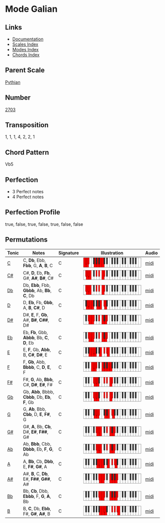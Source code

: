 # Mode Galian

## Links

- [Documentation](README.md)
- [Scales Index](Scales.md)
- [Modes Index](Modes.md)
- [Chords Index](Chords.md)

## Parent Scale

[Pythian](ScalePythian.md)

## Number

[2703](https://ianring.com/musictheory/scales/2703)

## Transposition

1, 1, 1, 4, 2, 2, 1

## Chord Pattern

Vb5

## Perfection

- 3 Perfect notes
- 4 Perfect notes

## Perfection Profile

true, false, true, false, true, false, false

## Permutations

| Tonic | Notes | Signature | Illustration | Audio |
|-------|-------|-----------|--------------|-------|
| [C](ModeCNaturalGalian.md) | C, **Db**, Ebb, **Fbb**, G, **A**, **B**, C | C | ![CNaturalGalian](ModeCNaturalGalian.png) | [midi](https://github.com/edipermadi/music/blob/main/docs/ModeCNaturalGalian.mid?raw=true) |
| [C#](ModeCSharpGalian.md) | C#, **D**, Eb, **Fb**, G#, **A#**, **B#**, C# | C | ![CSharpGalian](ModeCSharpGalian.png) | [midi](https://github.com/edipermadi/music/blob/main/docs/ModeCSharpGalian.mid?raw=true) |
| [Db](ModeDFlatGalian.md) | Db, **Ebb**, Fbb, **Gbbb**, Ab, **Bb**, **C**, Db | C | ![DFlatGalian](ModeDFlatGalian.png) | [midi](https://github.com/edipermadi/music/blob/main/docs/ModeDFlatGalian.mid?raw=true) |
| [D](ModeDNaturalGalian.md) | D, **Eb**, Fb, **Gbb**, A, **B**, **C#**, D | C | ![DNaturalGalian](ModeDNaturalGalian.png) | [midi](https://github.com/edipermadi/music/blob/main/docs/ModeDNaturalGalian.mid?raw=true) |
| [D#](ModeDSharpGalian.md) | D#, **E**, F, **Gb**, A#, **B#**, **C##**, D# | C | ![DSharpGalian](ModeDSharpGalian.png) | [midi](https://github.com/edipermadi/music/blob/main/docs/ModeDSharpGalian.mid?raw=true) |
| [Eb](ModeEFlatGalian.md) | Eb, **Fb**, Gbb, **Abbb**, Bb, **C**, **D**, Eb | C | ![EFlatGalian](ModeEFlatGalian.png) | [midi](https://github.com/edipermadi/music/blob/main/docs/ModeEFlatGalian.mid?raw=true) |
| [E](ModeENaturalGalian.md) | E, **F**, Gb, **Abb**, B, **C#**, **D#**, E | C | ![ENaturalGalian](ModeENaturalGalian.png) | [midi](https://github.com/edipermadi/music/blob/main/docs/ModeENaturalGalian.mid?raw=true) |
| [F](ModeFNaturalGalian.md) | F, **Gb**, Abb, **Bbbb**, C, **D**, **E**, F | C | ![FNaturalGalian](ModeFNaturalGalian.png) | [midi](https://github.com/edipermadi/music/blob/main/docs/ModeFNaturalGalian.mid?raw=true) |
| [F#](ModeFSharpGalian.md) | F#, **G**, Ab, **Bbb**, C#, **D#**, **E#**, F# | C | ![FSharpGalian](ModeFSharpGalian.png) | [midi](https://github.com/edipermadi/music/blob/main/docs/ModeFSharpGalian.mid?raw=true) |
| [Gb](ModeGFlatGalian.md) | Gb, **Abb**, Bbbb, **Cbbb**, Db, **Eb**, **F**, Gb | C | ![GFlatGalian](ModeGFlatGalian.png) | [midi](https://github.com/edipermadi/music/blob/main/docs/ModeGFlatGalian.mid?raw=true) |
| [G](ModeGNaturalGalian.md) | G, **Ab**, Bbb, **Cbb**, D, **E**, **F#**, G | C | ![GNaturalGalian](ModeGNaturalGalian.png) | [midi](https://github.com/edipermadi/music/blob/main/docs/ModeGNaturalGalian.mid?raw=true) |
| [G#](ModeGSharpGalian.md) | G#, **A**, Bb, **Cb**, D#, **E#**, **F##**, G# | C | ![GSharpGalian](ModeGSharpGalian.png) | [midi](https://github.com/edipermadi/music/blob/main/docs/ModeGSharpGalian.mid?raw=true) |
| [Ab](ModeAFlatGalian.md) | Ab, **Bbb**, Cbb, **Dbbb**, Eb, **F**, **G**, Ab | C | ![AFlatGalian](ModeAFlatGalian.png) | [midi](https://github.com/edipermadi/music/blob/main/docs/ModeAFlatGalian.mid?raw=true) |
| [A](ModeANaturalGalian.md) | A, **Bb**, Cb, **Dbb**, E, **F#**, **G#**, A | C | ![ANaturalGalian](ModeANaturalGalian.png) | [midi](https://github.com/edipermadi/music/blob/main/docs/ModeANaturalGalian.mid?raw=true) |
| [A#](ModeASharpGalian.md) | A#, **B**, C, **Db**, E#, **F##**, **G##**, A# | C | ![ASharpGalian](ModeASharpGalian.png) | [midi](https://github.com/edipermadi/music/blob/main/docs/ModeASharpGalian.mid?raw=true) |
| [Bb](ModeBFlatGalian.md) | Bb, **Cb**, Dbb, **Ebbb**, F, **G**, **A**, Bb | C | ![BFlatGalian](ModeBFlatGalian.png) | [midi](https://github.com/edipermadi/music/blob/main/docs/ModeBFlatGalian.mid?raw=true) |
| [B](ModeBNaturalGalian.md) | B, **C**, Db, **Ebb**, F#, **G#**, **A#**, B | C | ![BNaturalGalian](ModeBNaturalGalian.png) | [midi](https://github.com/edipermadi/music/blob/main/docs/ModeBNaturalGalian.mid?raw=true) |

